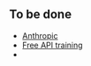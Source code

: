## To be done

- [Anthropic](https://anthropic.skilljar.com/)
- [Free API training](https://cognitiveclass.ai/) 
- 
